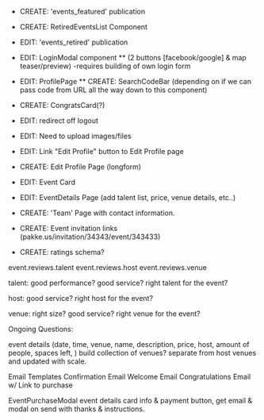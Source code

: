 
*	CREATE: 'events_featured' publication
*	CREATE: RetiredEventsList Component
*	EDIT: 'events_retired' publication	

* EDIT: LoginModal component 
** (2 buttons [facebook/google] & map teaser/preview)
		-requires building of own login form


* EDIT: ProfilePage
** CREATE: SearchCodeBar (depending on if we can pass code from URL all the way down to this component)

* CREATE: CongratsCard(?)


* EDIT: redirect off logout 
* EDIT: Need to upload images/files

* EDIT: Link "Edit Profile" button to Edit Profile page
* CREATE: Edit Profile Page (longform)

* EDIT: Event Card
* EDIT: EventDetails Page (add talent list, price, venue details, etc..)

* CREATE: 'Team' Page with contact information.

* CREATE: Event invitation links (pakke.us/invitation/34343/event/343433)

* CREATE: ratings schema? 

event.reviews.talent
event.reviews.host
event.reviews.venue


talent:
good performance?
good service?
right talent for the event?

host:
good service?
right host for the event?


venue: 
right size? 
good service?
right venue for the event?


Ongoing Questions: 

event details (date, time, venue, name, description, price, host, amount of people, spaces left, )
build collection of venues? separate from host venues and updated with scale. 

Email Templates
  Confirmation Email
  Welcome Email
  Congratulations Email w/  Link to purchase

EventPurchaseModal
  event details
  card info & payment button, 
  get email & modal on send  with thanks & instructions.
  